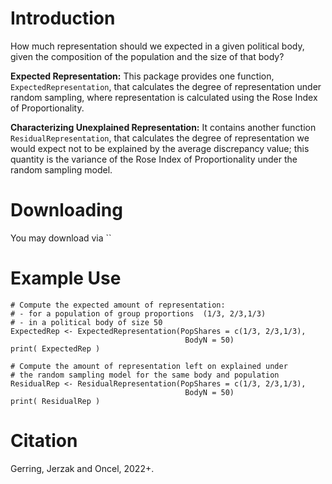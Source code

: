 # Introduction
How much representation should we expected in a given political body, given the composition of the population and the size of that body? 

**Expected Representation:** This package provides one function, `ExpectedRepresentation`, that calculates the degree of representation under random sampling, where representation is calculated using the Rose Index of Proportionality. 

**Characterizing Unexplained Representation:** It contains another function `ResidualRepresentation`, that calculates the degree of representation we would expect not to be explained by the average discrepancy value; this quantity is the variance of the Rose Index of Proportionality under the random sampling model.

# Downloading 
You may download via ``

# Example Use
```
# Compute the expected amount of representation: 
# - for a population of group proportions  (1/3, 2/3,1/3) 
# - in a political body of size 50
ExpectedRep <- ExpectedRepresentation(PopShares = c(1/3, 2/3,1/3),
                                       BodyN = 50)
print( ExpectedRep )

# Compute the amount of representation left on explained under 
# the random sampling model for the same body and population
ResidualRep <- ResidualRepresentation(PopShares = c(1/3, 2/3,1/3),
                                       BodyN = 50)
print( ResidualRep )
```

# Citation
Gerring, Jerzak and Oncel, 2022+. 


